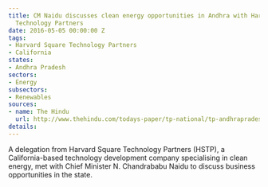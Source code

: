 ```yaml
---
title: CM Naidu discusses clean energy opportunities in Andhra with Harvard Square
  Technology Partners
date: 2016-05-05 00:00:00 Z
tags:
- Harvard Square Technology Partners
- California
states:
- Andhra Pradesh
sectors:
- Energy
subsectors:
- Renewables
sources:
- name: The Hindu
  url: http://www.thehindu.com/todays-paper/tp-national/tp-andhrapradesh/foreign-corporate-honchos-meet-naidu/article8531177.ece
details: 
---
```


A delegation from Harvard Square Technology Partners (HSTP), a California-based technology development company specialising in clean energy, met with Chief Minister N. Chandrababu Naidu to discuss business opportunities in the state.
